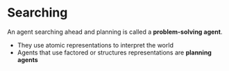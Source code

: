 # Searching

An agent searching ahead and planning is called a **problem-solving agent**.
- They use atomic representations to interpret the world
- Agents that use factored or structures representations are **planning agents**

